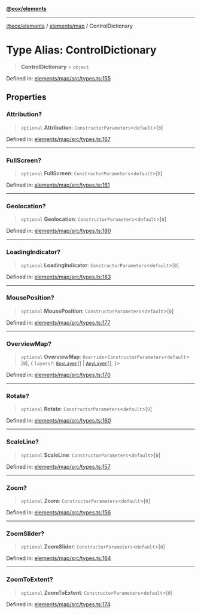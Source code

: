 [**@eox/elements**](../../../README.md)

***

[@eox/elements](../../../modules.md) / [elements/map](../README.md) / ControlDictionary

# Type Alias: ControlDictionary

> **ControlDictionary** = `object`

Defined in: [elements/map/src/types.ts:155](https://github.com/EOX-A/EOxElements/blob/ca51b63a9bb0be7232536206856b85340431bcbd/elements/map/src/types.ts#L155)

## Properties

### Attribution?

> `optional` **Attribution**: `ConstructorParameters`\<`default`\>\[`0`\]

Defined in: [elements/map/src/types.ts:167](https://github.com/EOX-A/EOxElements/blob/ca51b63a9bb0be7232536206856b85340431bcbd/elements/map/src/types.ts#L167)

***

### FullScreen?

> `optional` **FullScreen**: `ConstructorParameters`\<`default`\>\[`0`\]

Defined in: [elements/map/src/types.ts:161](https://github.com/EOX-A/EOxElements/blob/ca51b63a9bb0be7232536206856b85340431bcbd/elements/map/src/types.ts#L161)

***

### Geolocation?

> `optional` **Geolocation**: `ConstructorParameters`\<`default`\>\[`0`\]

Defined in: [elements/map/src/types.ts:180](https://github.com/EOX-A/EOxElements/blob/ca51b63a9bb0be7232536206856b85340431bcbd/elements/map/src/types.ts#L180)

***

### LoadingIndicator?

> `optional` **LoadingIndicator**: `ConstructorParameters`\<`default`\>\[`0`\]

Defined in: [elements/map/src/types.ts:183](https://github.com/EOX-A/EOxElements/blob/ca51b63a9bb0be7232536206856b85340431bcbd/elements/map/src/types.ts#L183)

***

### MousePosition?

> `optional` **MousePosition**: `ConstructorParameters`\<`default`\>\[`0`\]

Defined in: [elements/map/src/types.ts:177](https://github.com/EOX-A/EOxElements/blob/ca51b63a9bb0be7232536206856b85340431bcbd/elements/map/src/types.ts#L177)

***

### OverviewMap?

> `optional` **OverviewMap**: `Override`\<`ConstructorParameters`\<`default`\>\[`0`\], \{ `layers?`: [`EoxLayer`](EoxLayer-1.md)[] \| [`AnyLayer`](AnyLayer.md)[]; \}\>

Defined in: [elements/map/src/types.ts:170](https://github.com/EOX-A/EOxElements/blob/ca51b63a9bb0be7232536206856b85340431bcbd/elements/map/src/types.ts#L170)

***

### Rotate?

> `optional` **Rotate**: `ConstructorParameters`\<`default`\>\[`0`\]

Defined in: [elements/map/src/types.ts:160](https://github.com/EOX-A/EOxElements/blob/ca51b63a9bb0be7232536206856b85340431bcbd/elements/map/src/types.ts#L160)

***

### ScaleLine?

> `optional` **ScaleLine**: `ConstructorParameters`\<`default`\>\[`0`\]

Defined in: [elements/map/src/types.ts:157](https://github.com/EOX-A/EOxElements/blob/ca51b63a9bb0be7232536206856b85340431bcbd/elements/map/src/types.ts#L157)

***

### Zoom?

> `optional` **Zoom**: `ConstructorParameters`\<`default`\>\[`0`\]

Defined in: [elements/map/src/types.ts:156](https://github.com/EOX-A/EOxElements/blob/ca51b63a9bb0be7232536206856b85340431bcbd/elements/map/src/types.ts#L156)

***

### ZoomSlider?

> `optional` **ZoomSlider**: `ConstructorParameters`\<`default`\>\[`0`\]

Defined in: [elements/map/src/types.ts:164](https://github.com/EOX-A/EOxElements/blob/ca51b63a9bb0be7232536206856b85340431bcbd/elements/map/src/types.ts#L164)

***

### ZoomToExtent?

> `optional` **ZoomToExtent**: `ConstructorParameters`\<`default`\>\[`0`\]

Defined in: [elements/map/src/types.ts:174](https://github.com/EOX-A/EOxElements/blob/ca51b63a9bb0be7232536206856b85340431bcbd/elements/map/src/types.ts#L174)
